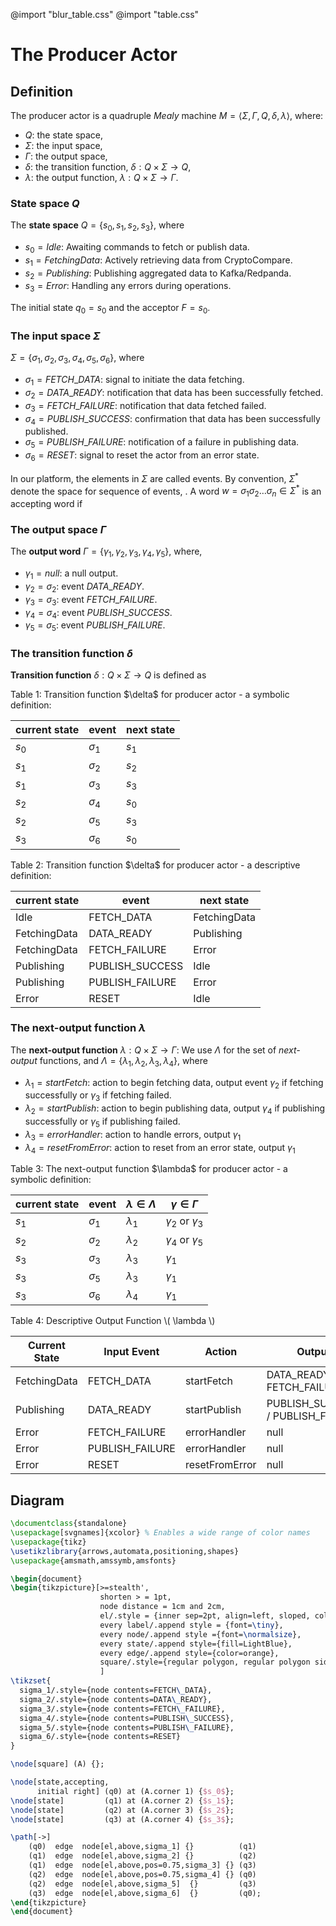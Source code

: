 @import "blur_table.css"
@import "table.css"

# The Producer Actor

## Definition

The producer actor is a quadruple _Mealy_ machine $M=\left<\Sigma,\Gamma,Q,\delta,\lambda\right>$, where:

- $Q$: the state space,
- $\Sigma$: the input space,
- $\Gamma$: the output space,
- $\delta$: the transition function, $\delta: Q\times\Sigma\rightarrow Q$,
- $\lambda$: the output function, $\lambda: Q\times\Sigma\rightarrow\Gamma$.

### State space $Q$

The **state space** $Q=\{s_0,s_1,s_2,s_3\}$, where

- $s_0 = Idle$: Awaiting commands to fetch or publish data.
- $s_1 = FetchingData$: Actively retrieving data from CryptoCompare.
- $s_2 = Publishing$: Publishing aggregated data to Kafka/Redpanda.
- $s_3 = Error$: Handling any errors during operations.

The initial state $q_0=s_0$ and the acceptor $F={s_0}$.

### The input space $\Sigma$

$\Sigma=\{\sigma_1,\sigma_2,\sigma_3,\sigma_4,\sigma_5,\sigma_6\}$, where

- $\sigma_1 = FETCH\_DATA$: signal to initiate the data fetching.
- $\sigma_2 = DATA\_READY$: notification that data has been successfully fetched.
- $\sigma_3 = FETCH\_FAILURE$: notification that data fetched failed.
- $\sigma_4 = PUBLISH\_SUCCESS$: confirmation that data has been successfully published.
- $\sigma_5 = PUBLISH\_FAILURE$: notification of a failure in publishing data.
- $\sigma_6 = RESET$: signal to reset the actor from an error state.

In our platform, the elements in $\Sigma$ are called events. By convention, $\Sigma^*$ denote the space for sequence of events, . A word $w=\sigma_1\sigma_2\ldots\sigma_n\in\Sigma^*$ is an accepting word if  

### The output space $\Gamma$

The **output word** $\Gamma=\{\gamma_1,\gamma_2,\gamma_3,\gamma_4,\gamma_5\}$, where,

- $\gamma_1=null$: a null output.
- $\gamma_2=\sigma_2$: event $DATA\_READY$.
- $\gamma_3=\sigma_3$: event $FETCH\_FAILURE$.
- $\gamma_4=\sigma_4$: event $PUBLISH\_SUCCESS$.
- $\gamma_5=\sigma_5$: event $PUBLISH\_FAILURE$.

### The transition function $\delta$

**Transition function** $\delta: Q\times\Sigma\rightarrow Q$ is defined as

  <div class="table">
    <div class="table-caption">
      <span class="table-number">Table 1:</span>
      Transition function $\delta$ for producer actor - a symbolic definition:
    </div>

| current state | event      | next state |
| ------------- | ---------- | ---------- |
| $s_0$         | $\sigma_1$ | $s_1$      |
| $s_1$         | $\sigma_2$ | $s_2$      |
| $s_1$         | $\sigma_3$ | $s_3$      |
| $s_2$         | $\sigma_4$ | $s_0$      |
| $s_2$         | $\sigma_5$ | $s_3$      |
| $s_3$         | $\sigma_6$ | $s_0$      |

  </div>

  <div class="table">
    <div class="table-caption">
      <span class="table-number">Table 2:</span>
      Transition function $\delta$ for producer actor - a descriptive definition:
    </div>

| current state | event           | next state   |
| ------------- | --------------- | ------------ |
| Idle          | FETCH_DATA      | FetchingData |
| FetchingData  | DATA_READY      | Publishing   |
| FetchingData  | FETCH_FAILURE   | Error        |
| Publishing    | PUBLISH_SUCCESS | Idle         |
| Publishing    | PUBLISH_FAILURE | Error        |
| Error         | RESET           | Idle         |

  </div>

### The next-output function $\lambda$

The **next-output function** $\lambda: Q\times\Sigma\rightarrow\Gamma$: We use $\Lambda$ for the set of _next-output_ functions, and $\Lambda=\{\lambda_1,\lambda_2,\lambda_3,\lambda_4\}$, where

- $\lambda_1=startFetch$: action to begin fetching data, output event $\gamma_2$ if fetching successfully or $\gamma_3$ if fetching failed.
- $\lambda_2=startPublish$: action to begin publishing data, output $\gamma_4$ if publishing successfully or $\gamma_5$ if publishing failed.
- $\lambda_3=errorHandler$: action to handle errors, output $\gamma_1$
- $\lambda_4=resetFromError$: action to reset from an error state, output $\gamma_1$

<div class="table">
  <div class="table-caption">
    <span class="table-number">Table 3:</span>
      The next-output function $\lambda$ for producer actor - a symbolic definition:
  </div>

| current state | event      | $\lambda\in\Lambda$ | $\gamma\in\Gamma$        |
| ------------- | ---------- | ------------------- | ------------------------ |
| $s_1$         | $\sigma_1$ | $\lambda_1$         | $\gamma_2$ or $\gamma_3$ |
| $s_2$         | $\sigma_2$ | $\lambda_2$         | $\gamma_4$ or $\gamma_5$ |
| $s_3$         | $\sigma_3$ | $\lambda_3$         | $\gamma_1$               |
| $s_3$         | $\sigma_5$ | $\lambda_3$         | $\gamma_1$               |
| $s_3$         | $\sigma_6$ | $\lambda_4$         | $\gamma_1$               |

  </div>

<div class="table">
  <div class="table-caption">
    <span class="table-number">Table 4:</span>
      Descriptive Output Function \( \lambda \)
  </div>

| Current State | Input Event     | Action         | Output                            |
| ------------- | --------------- | -------------- | --------------------------------- |
| FetchingData  | FETCH_DATA      | startFetch     | DATA_READY / FETCH_FAILURE        |
| Publishing    | DATA_READY      | startPublish   | PUBLISH_SUCCESS / PUBLISH_FAILURE |
| Error         | FETCH_FAILURE   | errorHandler   | null                              |
| Error         | PUBLISH_FAILURE | errorHandler   | null                              |
| Error         | RESET           | resetFromError | null                              |

  </div>

## Diagram

```latex {cmd, latex_zoom=2}
\documentclass{standalone}
\usepackage[svgnames]{xcolor} % Enables a wide range of color names
\usepackage{tikz}
\usetikzlibrary{arrows,automata,positioning,shapes}
\usepackage{amsmath,amssymb,amsfonts}

\begin{document}
\begin{tikzpicture}[>=stealth',
                    shorten > = 1pt,
                    node distance = 1cm and 2cm,
                    el/.style = {inner sep=2pt, align=left, sloped, color=black, font=\tiny},
                    every label/.append style = {font=\tiny},
                    every node/.append style ={font=\normalsize},
                    every state/.append style={fill=LightBlue},
                    every edge/.append style={color=orange},
                    square/.style={regular polygon, regular polygon sides=4, minimum size=6cm, outer sep=0pt}
                    ]
\tikzset{
  sigma_1/.style={node contents=FETCH\_DATA},
  sigma_2/.style={node contents=DATA\_READY},
  sigma_3/.style={node contents=FETCH\_FAILURE},
  sigma_4/.style={node contents=PUBLISH\_SUCCESS},
  sigma_5/.style={node contents=PUBLISH\_FAILURE},
  sigma_6/.style={node contents=RESET}
}

\node[square] (A) {};

\node[state,accepting,
      initial right] (q0) at (A.corner 1) {$s_0$};
\node[state]         (q1) at (A.corner 2) {$s_1$};
\node[state]         (q2) at (A.corner 3) {$s_2$};
\node[state]         (q3) at (A.corner 4) {$s_3$};

\path[->]
    (q0)  edge  node[el,above,sigma_1] {}          (q1)
    (q1)  edge  node[el,above,sigma_2] {}          (q2)
    (q1)  edge  node[el,above,pos=0.75,sigma_3] {} (q3)
    (q2)  edge  node[el,above,pos=0.75,sigma_4] {} (q0)
    (q2)  edge  node[el,above,sigma_5]  {}         (q3)
    (q3)  edge  node[el,above,sigma_6]  {}         (q0);
\end{tikzpicture}
\end{document}
```
